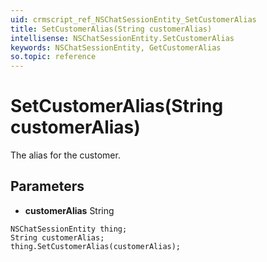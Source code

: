 ```yaml
---
uid: crmscript_ref_NSChatSessionEntity_SetCustomerAlias
title: SetCustomerAlias(String customerAlias)
intellisense: NSChatSessionEntity.SetCustomerAlias
keywords: NSChatSessionEntity, GetCustomerAlias
so.topic: reference
---
```


# SetCustomerAlias(String customerAlias)

The alias for the customer.

## Parameters

* **customerAlias** String

```crmscript
NSChatSessionEntity thing;
String customerAlias;
thing.SetCustomerAlias(customerAlias);
```

